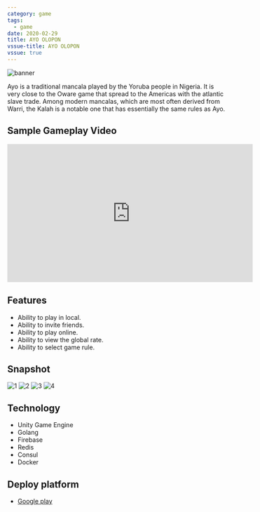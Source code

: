 ```yaml
---
category: game
tags:
  - game
date: 2020-02-29
title: AYO OLOPON
vssue-title: AYO OLOPON
vssue: true
---
```


![banner](https://github.com/themoonbear/www/raw/master/assets/ayo/banner.png)

Ayo is a traditional mancala played by the Yoruba people in Nigeria. It is very close to the Oware game that spread to the Americas with the atlantic slave trade. Among modern mancalas, which are most often derived from Warri, the Kalah is a notable one that has essentially the same rules as Ayo.

<!-- more -->

## Sample Gameplay Video

<iframe width="560" height="315" src="https://www.youtube.com/embed/_t-EPw69ROI" frameborder="0" allow="accelerometer; autoplay; encrypted-media; gyroscope; picture-in-picture" allowfullscreen></iframe>

## Features

* Ability to play in local.
* Ability to invite friends.
* Ability to play online.
* Ability to view the global rate.
* Ability to select game rule.

## Snapshot

![1](https://github.com/themoonbear/www/raw/master/assets/ayo/1.png)
![2](https://github.com/themoonbear/www/raw/master/assets/ayo/2.png)
![3](https://github.com/themoonbear/www/raw/master/assets/ayo/3.png)
![4](https://github.com/themoonbear/www/raw/master/assets/ayo/4.png)

## Technology

+ Unity Game Engine
+ Golang
+ Firebase
+ Redis
+ Consul
+ Docker

## Deploy platform

+ [Google play](https://play.google.com/store/apps/details?id=cn.moonbear.ayo)